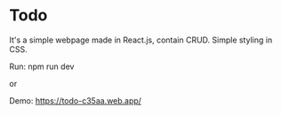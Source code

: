 # Todo

It's a simple webpage made in React.js, contain CRUD. Simple styling in CSS.

Run:
npm run dev

or 

Demo: https://todo-c35aa.web.app/